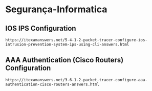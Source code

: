 # Segurança-Informatica

## IOS IPS Configuration
    https://itexamanswers.net/5-4-1-2-packet-tracer-configure-ios-intrusion-prevention-system-ips-using-cli-answers.html
    
## AAA Authentication (Cisco Routers) Configuration
    https://itexamanswers.net/3-6-1-2-packet-tracer-configure-aaa-authentication-cisco-routers-answers.html
